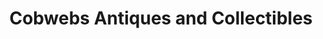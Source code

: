 ---
title: "Cobwebs Antiques and Collectibles"
url: /murray/cobwebs-antiques-and-collectibles/
shop: antiques
---